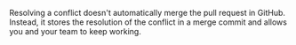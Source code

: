 
Resolving a conflict doesn't automatically merge the pull request in GitHub. Instead, it stores the resolution of the conflict in a merge commit and allows you and your team to keep working.


